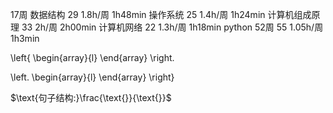 
17周
数据结构
29   1.8h/周 1h48min
操作系统
25   1.4h/周 1h24min
计算机组成原理
33   2h/周   2h00min
计算机网络
22   1.3h/周  1h18min
python 52周
55  1.05h/周  1h3min


\left\{
	\begin{array}{l}
	\end{array}
\right.

\left.
	\begin{array}{l}
	\end{array}
\right\}

$\text{句子结构:}\frac{\text{}}{\text{}}$